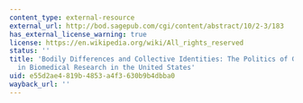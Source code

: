 ```yaml
---
content_type: external-resource
external_url: http://bod.sagepub.com/cgi/content/abstract/10/2-3/183
has_external_license_warning: true
license: https://en.wikipedia.org/wiki/All_rights_reserved
status: ''
title: 'Bodily Differences and Collective Identities: The Politics of Gender and Race
  in Biomedical Research in the United States'
uid: e55d2ae4-819b-4853-a4f3-630b9b4dbba0
wayback_url: ''
---
```


